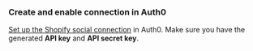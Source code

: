 ### Create and enable connection in Auth0
[Set up the Shopify social connection](https://auth0.com/docs/dashboard/guides/connections/set-up-connections-social) in Auth0. Make sure you have the generated **API key** and **API secret key**.
